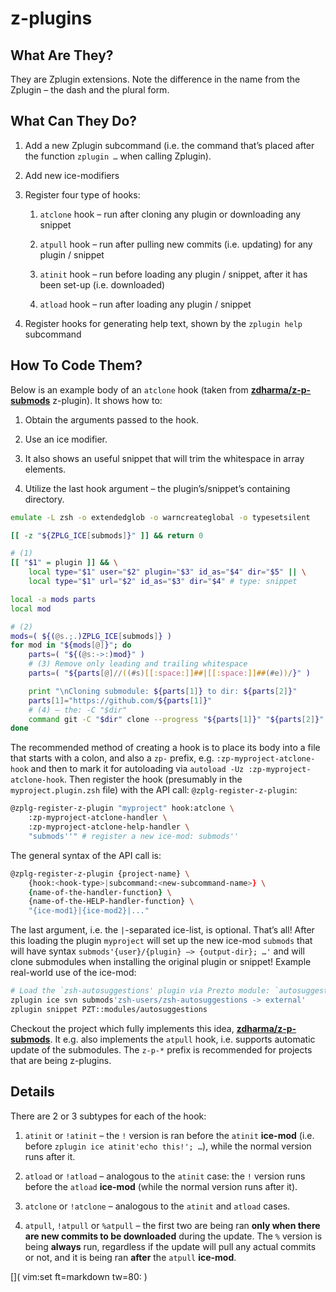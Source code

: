 # z-plugins 

## What Are They?

They are Zplugin extensions. Note the difference in the name from the Zplugin –
the dash and the plural form.

## What Can They Do?

1.  Add a new Zplugin subcommand (i.e. the command that’s placed after the
    function `zplugin …​` when calling Zplugin).

2.  Add new ice-modifiers

3.  Register four type of hooks:
    
    1.  `atclone` hook – run after cloning any plugin or downloading any snippet
    
    2.  `atpull` hook – run after pulling new commits (i.e. updating) for any
        plugin / snippet
    
    3.  `atinit` hook – run before loading any plugin / snippet, after it has
        been set-up (i.e. downloaded)
    
    4.  `atload` hook – run after loading any plugin / snippet

4.  Register hooks for generating help text, shown by the `zplugin help`
    subcommand

## How To Code Them?

Below is an example body of an `atclone` hook (taken from
[**zdharma/z-p-submods**](https://github.com/zdharma/z-p-submods) z-plugin). It
shows how to:

1.  Obtain the arguments passed to the hook.

2.  Use an ice modifier.

3.  It also shows an useful snippet that will trim the whitespace in array
    elements.

4.  Utilize the last hook argument – the plugin’s/snippet’s containing
    directory.

<!-- end list -->

``` zsh
emulate -L zsh -o extendedglob -o warncreateglobal -o typesetsilent

[[ -z "${ZPLG_ICE[submods]}" ]] && return 0

# (1)
[[ "$1" = plugin ]] && \
    local type="$1" user="$2" plugin="$3" id_as="$4" dir="$5" || \
    local type="$1" url="$2" id_as="$3" dir="$4" # type: snippet

local -a mods parts
local mod

# (2)
mods=( ${(@s.;.)ZPLG_ICE[submods]} )
for mod in "${mods[@]}"; do
    parts=( "${(@s:->:)mod}" )
    # (3) Remove only leading and trailing whitespace
    parts=( "${parts[@]//((#s)[[:space:]]##|[[:space:]]##(#e))/}" )

    print "\nCloning submodule: ${parts[1]} to dir: ${parts[2]}"
    parts[1]="https://github.com/${parts[1]}"
    # (4) – the: -C "$dir"
    command git -C "$dir" clone --progress "${parts[1]}" "${parts[2]}"
done
```

The recommended method of creating a hook is to place its body into a file that
starts with a colon, and also a `zp-` prefix, e.g.  `:zp-myproject-atclone-hook`
and then to mark it for autoloading via `autoload -Uz
:zp-myproject-atclone-hook`. Then register the hook (presumably in the
`myproject.plugin.zsh` file) with the API call: `@zplg-register-z-plugin`:

``` zsh
@zplg-register-z-plugin "myproject" hook:atclone \
    :zp-myproject-atclone-handler \
    :zp-myproject-atclone-help-handler \
    "submods''" # register a new ice-mod: submods''
```

The general syntax of the API call is:

``` zsh
@zplg-register-z-plugin {project-name} \
    {hook:<hook-type>|subcommand:<new-subcommand-name>} \
    {name-of-the-handler-function} \
    {name-of-the-HELP-handler-function} \
    "{ice-mod1}|{ice-mod2}|..."
```

The last argument, i.e. the `|`-separated ice-list, is optional. That’s all\!
After this loading the plugin `myproject` will set up the new ice-mod `submods`
that will have syntax `submods'{user}/{plugin} –> {output-dir}; …​'` and
will clone submodules when installing the original plugin or snippet\! Example
real-world use of the ice-mod:

``` zsh
# Load the `zsh-autosuggestions' plugin via Prezto module: `autosuggestions'
zplugin ice svn submods'zsh-users/zsh-autosuggestions -> external'
zplugin snippet PZT::modules/autosuggestions
```

Checkout the project which fully implements this idea,
[**zdharma/z-p-submods**](https://github.com/zdharma/z-p-submods). It e.g. also
implements the `atpull` hook, i.e. supports automatic update of the submodules.
The `z-p-*` prefix is recommended for projects that are being z-plugins.

## Details

There are 2 or 3 subtypes for each of the hook:

1.  `atinit` or `!atinit` – the `!` version is ran before the `atinit`
    **ice-mod** (i.e. before `zplugin ice atinit'echo this!'; …​`), while
    the normal version runs after it.

2.  `atload` or `!atload` – analogous to the `atinit` case: the `!` version runs
    before the `atload` **ice-mod** (while the normal version runs after it).

3.  `atclone` or `!atclone` – analogous to the `atinit` and `atload` cases.

4.  `atpull`, `!atpull` or `%atpull` – the first two are being ran **only when
    there are new commits to be downloaded** during the update. The `%` version
    is being **always** run, regardless if the update will pull any actual
    commits or not, and it is being ran **after** the `atpull` **ice-mod**.

[]( vim:set ft=markdown tw=80: )
